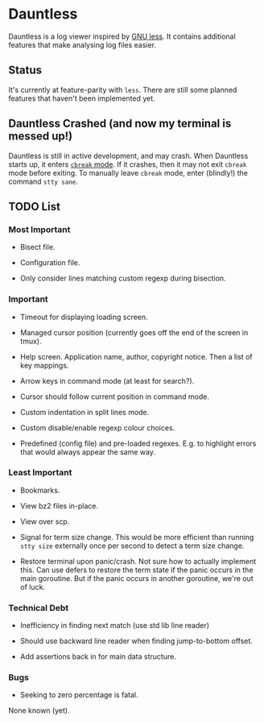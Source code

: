 # Dauntless

Dauntless is a log viewer inspired by [GNU
less](https://www.gnu.org/software/less/). It contains additional features that
make analysing log files easier.

## Status

It's currently at feature-parity with `less`. There are still some planned
features that haven't been implemented yet.

## Dauntless Crashed (and now my terminal is messed up!)

Dauntless is still in active development, and may crash. When Dauntless starts
up, it enters [`cbreak` mode](https://en.wikipedia.org/wiki/Cooked_mode). If it
crashes, then it may not exit `cbreak` mode before exiting. To manually leave
`cbreak` mode, enter (blindly!) the command `stty sane`.

## TODO List

### Most Important

* Bisect file.

* Configuration file.

* Only consider lines matching custom regexp during bisection.

### Important

* Timeout for displaying loading screen.

* Managed cursor position (currently goes off the end of the screen in tmux).

* Help screen. Application name, author, copyright notice. Then a list of key
  mappings.

* Arrow keys in command mode (at least for search?).

* Cursor should follow current position in command mode.

* Custom indentation in split lines mode.

* Custom disable/enable regexp colour choices.

* Predefined (config file) and pre-loaded regexes. E.g. to highlight errors
  that would always appear the same way.

### Least Important

* Bookmarks.

* View bz2 files in-place.

* View over scp.

* Signal for term size change. This would be more efficient than running `stty
  size` externally once per second to detect a term size change.

* Restore terminal upon panic/crash. Not sure how to actually implement this.
  Can use defers to restore the term state if the panic occurs in the main
goroutine. But if the panic occurs in another goroutine, we're out of luck.

### Technical Debt

* Inefficiency in finding next match (use std lib line reader)

* Should use backward line reader when finding jump-to-bottom offset.

* Add assertions back in for main data structure.

### Bugs

* Seeking to zero percentage is fatal.

None known (yet).
